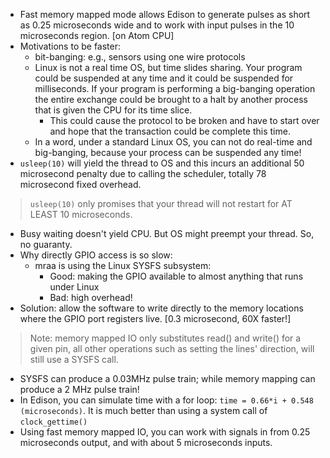 - Fast memory mapped mode allows Edison to generate pulses as short as 0.25 microseconds wide and to work with input pulses in the 10 microseconds region. [on Atom CPU]
- Motivations to be faster:
	- bit-banging: e.g., sensors using one wire protocols
	- Linux is not a real time OS, but time slides sharing. Your program could be suspended at any time and it could be suspended for milliseconds. If your program is performing a big-banging operation the entire exchange could be brought to a halt by another process that is given the CPU for its time slice. 
		- This could cause the protocol to be broken and have to start over and hope that the transaction could be complete this time.
	- In a word, under a standard Linux OS, you can not do real-time and big-banging, because your process can be suspended any time!
- `usleep(10)` will yield the thread to OS and this incurs an additional 50 microsecond penalty due to calling the scheduler, totally 78 microsecond fixed overhead.
> `usleep(10)` only promises that your thread will not restart for AT LEAST 10 microseconds.
- Busy waiting doesn't yield CPU. But OS might preempt your thread. So, no guaranty.
- Why directly GPIO access is so slow:
	- mraa is using the Linux SYSFS subsystem:
		- Good: making the GPIO available to almost anything that runs under Linux
		- Bad: high overhead!
- Solution: allow the software to write directly to the memory locations where the GPIO port registers live. [0.3 microsecond, 60X faster!]
> Note: memory mapped IO only substitutes read() and write() for a given pin, all other operations such as setting the lines' direction, will still use a SYSFS call.
- SYSFS can produce a 0.03MHz pulse train; while memory mapping can produce a 2 MHz pulse train!
- In Edison, you can simulate time with a for loop: `time = 0.66*i + 0.548 (microseconds)`. It is much better than using a system call of `clock_gettime()`
- Using fast memory mapped IO, you can work with signals in from 0.25 microseconds output, and with about 5 microseconds inputs.